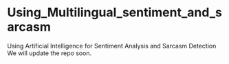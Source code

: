# Using_Multilingual_sentiment_and_sarcasm
Using Artificial Intelligence for Sentiment Analysis and Sarcasm Detection 
We will update the repo soon.
